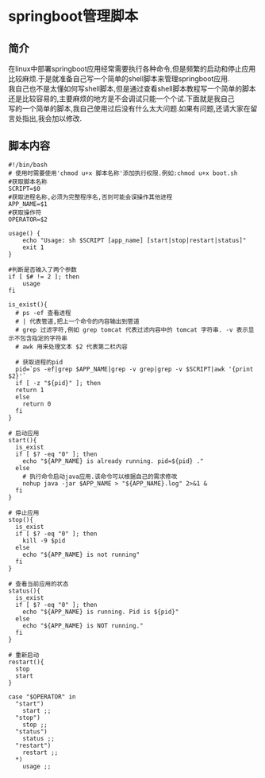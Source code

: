 # springboot管理脚本

## 简介

在linux中部署springboot应用经常需要执行各种命令,但是频繁的启动和停止应用比较麻烦.于是就准备自己写一个简单的shell脚本来管理springboot应用.  
我自己也不是太懂如何写shell脚本,但是通过查看shell脚本教程写一个简单的脚本还是比较容易的,主要麻烦的地方是不会调试只能一个个试.下面就是我自己  
写的一个简单的脚本,我自己使用过后没有什么太大问题.如果有问题,还请大家在留言处指出,我会加以修改.

## 脚本内容

```shell
#!/bin/bash
# 使用时需要使用'chmod u+x 脚本名称'添加执行权限.例如:chmod u+x boot.sh
#获取脚本名称
SCRIPT=$0
#获取进程名称,必须为完整程序名,否则可能会误操作其他进程
APP_NAME=$1
#获取操作符
OPERATOR=$2

usage() {
    echo "Usage: sh $SCRIPT [app_name] [start|stop|restart|status]"
    exit 1
}

#判断是否输入了两个参数
if [ $# != 2 ]; then
    usage
fi

is_exist(){
  # ps -ef 查看进程
  # | 代表管道,把上一个命令的内容输出到管道
  # grep 过滤字符,例如 grep tomcat 代表过滤内容中的 tomcat 字符串. -v 表示显示不包含指定的字符串
  # awk 用来处理文本 $2 代表第二栏内容

  # 获取进程的pid
  pid=`ps -ef|grep $APP_NAME|grep -v grep|grep -v $SCRIPT|awk '{print $2}'`
  if [ -z "${pid}" ]; then
  return 1
  else
    return 0
  fi
}

# 启动应用
start(){
  is_exist
  if [ $? -eq "0" ]; then
    echo "${APP_NAME} is already running. pid=${pid} ."
  else
    # 执行命令启动java应用.该命令可以根据自己的需求修改
    nohup java -jar $APP_NAME > "${APP_NAME}.log" 2>&1 &
  fi
}

# 停止应用
stop(){
  is_exist
  if [ $? -eq "0" ]; then
    kill -9 $pid
  else
    echo "${APP_NAME} is not running"
  fi
}

# 查看当前应用的状态
status(){
  is_exist
  if [ $? -eq "0" ]; then
    echo "${APP_NAME} is running. Pid is ${pid}"
  else
    echo "${APP_NAME} is NOT running."
  fi
}

# 重新启动
restart(){
  stop
  start
}

case "$OPERATOR" in
  "start")
    start ;;
  "stop")
    stop ;;
  "status")
    status ;;
  "restart")
    restart ;;
  *)
    usage ;;

```